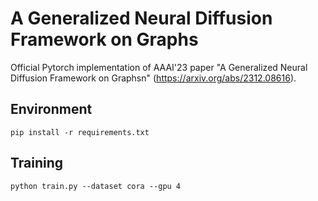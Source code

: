 # A Generalized Neural Diffusion Framework on Graphs

Official Pytorch implementation of AAAI'23 paper "A Generalized Neural Diffusion Framework on Graphsn" (https://arxiv.org/abs/2312.08616).

## Environment

```
pip install -r requirements.txt
```

## Training

```
python train.py --dataset cora --gpu 4
```

